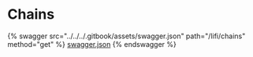 # Chains

{% swagger src="../../../.gitbook/assets/swagger.json" path="/lifi/chains" method="get" %}
[swagger.json](../../../.gitbook/assets/swagger.json)
{% endswagger %}

